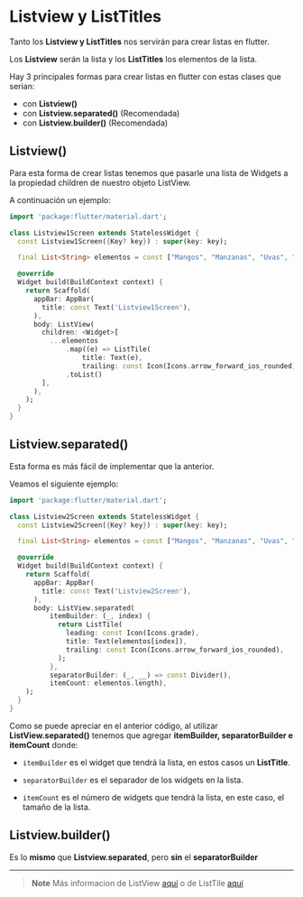 # Listview y ListTitles

Tanto los **Listview y ListTitles** nos servirán para crear listas en flutter.

Los **Listview** serán la lista y los **ListTitles** los elementos de la lista.

Hay 3 principales formas para crear listas en flutter con estas clases que serian:

* con **Listview()**
* con **Listview.separated()** (Recomendada)
* con **Listview.builder()** (Recomendada)

## Listview()

Para esta forma de crear listas tenemos que pasarle una lista de Widgets a la propiedad children de nuestro objeto ListView.

A continuación un ejemplo:

```dart
import 'package:flutter/material.dart';

class Listview1Screen extends StatelessWidget {
  const Listview1Screen({Key? key}) : super(key: key);

  final List<String> elementos = const ["Mangos", "Manzanas", "Uvas", "Kiwi"];

  @override
  Widget build(BuildContext context) {
    return Scaffold(
      appBar: AppBar(
        title: const Text('Listview1Screen'),
      ),
      body: ListView(
        children: <Widget>[
          ...elementos
              .map((e) => ListTile(
                  title: Text(e),
                  trailing: const Icon(Icons.arrow_forward_ios_rounded)))
              .toList()
        ],
      ),
    );
  }
}
```

## **Listview.separated()**

Esta forma es más fácil de implementar que la anterior.

Veamos el siguiente ejemplo:

```dart
import 'package:flutter/material.dart';

class Listview2Screen extends StatelessWidget {
  const Listview2Screen({Key? key}) : super(key: key);

  final List<String> elementos = const ["Mangos", "Manzanas", "Uvas", "Kiwi"];

  @override
  Widget build(BuildContext context) {
    return Scaffold(
      appBar: AppBar(
        title: const Text('Listview2Screen'),
      ),
      body: ListView.separated(
          itemBuilder: (_, index) {
            return ListTile(
              leading: const Icon(Icons.grade),
              title: Text(elementos[index]),
              trailing: const Icon(Icons.arrow_forward_ios_rounded),
            );
          },
          separatorBuilder: (_, __) => const Divider(),
          itemCount: elementos.length),
    );
  }
}
```

Como se puede apreciar en el anterior código, al utilizar **ListView.separated()** tenemos que agregar **itemBuilder, separatorBuilder e itemCount** donde:

* ```itemBuilder``` es el widget que tendrá la lista, en estos casos un **ListTitle**.

* ```separatorBuilder``` es el separador de los widgets en la lista.

* ```itemCount``` es el número de widgets que tendrá la lista, en este caso, el tamaño de la lista.

## Listview.builder()

Es lo **mismo** que **Listview.separated**, pero **sin** el **separatorBuilder**

---

> **Note** Más informacion de ListView [aquí](https://api.flutter.dev/flutter/widgets/ListView-class.html) o de ListTile [aquí](https://api.flutter.dev/flutter/material/ListTile-class.html)